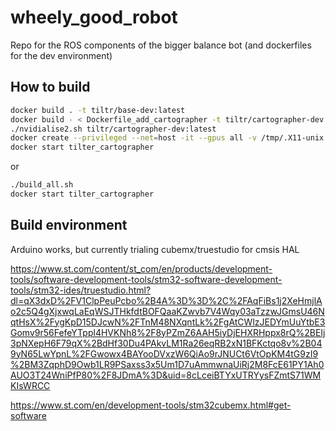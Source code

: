 # wheely_good_robot
Repo for the ROS components of the bigger balance bot (and dockerfiles for the dev environment)

## How to build

```bash
docker build . -t tiltr/base-dev:latest
docker build - < Dockerfile_add_cartographer -t tiltr/cartographer-dev:latest
./nvidialise2.sh tiltr/cartographer-dev:latest
docker create --privileged --net=host -it --gpus all -v /tmp/.X11-unix:/tmp/.X11-unix -e DISPLAY -e QT_X11_NO_MITSHM=1 -e XDG_RUNTIME_DIR=/run/user/1000 -e LOCAL_USER_ID=$(id -u) --name tilter_cartographer tiltr/cartographer-dev:latest-nvidia2
docker start tilter_cartographer
```

or

```bash
./build_all.sh
docker start tilter_cartographer
```

## Build environment

Arduino works, but currently trialing cubemx/truestudio for cmsis HAL 

https://www.st.com/content/st_com/en/products/development-tools/software-development-tools/stm32-software-development-tools/stm32-ides/truestudio.html?dl=qX3dxD%2FV1ClpPeuPcbo%2B4A%3D%3D%2C%2FAqFiBs1j2XeHmjlAo2c5Q4gXjxwqLaEqWSJTHkfdtBOFQaaKZwvb7V4Wqy03aTzzwJGmsU46NqtHsX%2FygKpD15DJcwN%2FTnM48NXqntLk%2FgAtCWlzJEDYmUuYtbE3Gomv9r56FefeYTppl4HVKNh8%2F8yPZmZ6AAH5iyDjEHXRHppx8rQ%2BEIj3pNXepH6F79qX%2BdHf30Du4PAkvLM1Ra26eqRB2xN1BFKctqo8v%2B049yN65LwYpnL%2FGwowx4BAYooDVxzW6QiAo9rJNUCt6VtOpKM4tG9zI9%2BM3ZqphD9Owb1LR9PSaxss3x5Um1D7uAmmwnaUiRj2M8FcE61PY1Ah0AUO3T24WniPfP80%2F8JDmA%3D&uid=8cLceiBTYxUTRYysFZmtS71WMKIsWRCC

https://www.st.com/en/development-tools/stm32cubemx.html#get-software
